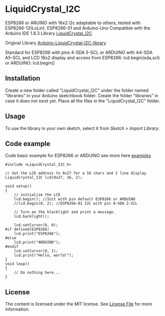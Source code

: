 # LiquidCrystal_I2C
ESP8266 or ARUINO with 16x2 i2c adaptable to others, tested with ESP8266-12(LoLin), ESP8266-01 and Arduino-Uno
Compatible with the Arduino IDE 1.8.3 Library [LiquidCrystal_I2C](https://github.com/lucasmaziero/LiquidCrystal_I2C)

Original Library [Arduino-LiquidCrystal-I2C-library](https://github.com/fdebrabander/Arduino-LiquidCrystal-I2C-library)

Standard for ESP8266 with pins 4-SDA 5-SCL or ARDUINO with A4-SDA A5-SCL and LCD 16x2 display
and access from ESP8266: lcd.begin(sda,scl) or ARDUINO: lcd.begin()

## Installation
Create a new folder called "LiquidCrystal_I2C" under the folder named "libraries" in your Arduino sketchbook folder.
Create the folder "libraries" in case it does not exist yet. Place all the files in the "LiquidCrystal_I2C" folder.

## Usage
To use the library in your own sketch, select it from *Sketch > Import Library*.

## Code example

Code basic example for ESP8266 or ARDUINO see more here [examples](examples)
```Arduino
#include <LiquidCrystal_I2C.h>

// Set the LCD address to 0x27 for a 16 chars and 2 line display
LiquidCrystal_I2C lcd(0x27, 16, 2);

void setup()
{
	// initialize the LCD
  	lcd.begin(); //Init with pin default ESP8266 or ARDUINO
  	//lcd.begin(0, 2); //ESP8266-01 I2C with pin 0-SDA 2-SCL

  	// Turn on the blacklight and print a message.
  	lcd.backlight();
  
  	lcd.setCursor(0, 0);
#if defined(ESP8266)
  	lcd.print("ESP8266");
#else
  	lcd.print("ARDUINO");
#endif
  	lcd.setCursor(0, 1);
  	lcd.print("Hello, world!");
}
void loop()
{
	// Do nothing here...
}
```
## License

The content is licensed under the MIT license. See [License File](LICENSE) for more information.
